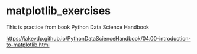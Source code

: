 # matplotlib_exercises
This is practice from book Python Data Science Handbook

https://jakevdp.github.io/PythonDataScienceHandbook/04.00-introduction-to-matplotlib.html
